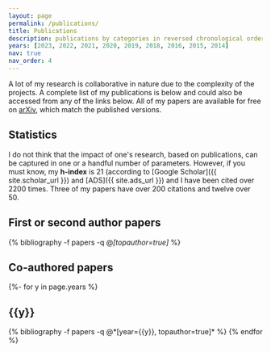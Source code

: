 ```yaml
---
layout: page
permalink: /publications/
title: Publications
description: publications by categories in reversed chronological order. generated by jekyll-scholar.
years: [2023, 2022, 2021, 2020, 2019, 2018, 2016, 2015, 2014]
nav: true
nav_order: 4
---
```


A lot of my research is collaborative in nature due to the complexity of the projects.
A complete list of my publications is below and could also be accessed from any of the links below.
All of my papers are available for free on [arXiv][arxiv_url], which match the published versions.

## Statistics

I do not think that the impact of one's research, based on publications, can be captured in one or a handful number of parameters.
However, if you must know, my **h-index** is 21 (according to [Google Scholar]({{ site.scholar_url }}) and [ADS]({{ site.ads_url }}) and I have been cited over 2200 times.
Three of my papers have over 200 citations and twelve over 50.

[arxiv_url]: https://arxiv.org/search/?query=kannawadi&searchtype=author&abstracts=show&order=-announced_date_first&size=50

<!-- _pages/publications.md -->
<div class="publications">

<section id="firstauthor">
<h1>First or second author papers</h1>

{% bibliography -f papers -q @*[topauthor=true]* %}
</section>

<section id="coauthor">
<h1>Co-authored papers</h1>

{%- for y in page.years %}
  <h2 class="year">{{y}}</h2>
  {% bibliography -f papers -q @*[year={{y}}, topauthor=true]* %}
{% endfor %}
</section>
</div>
